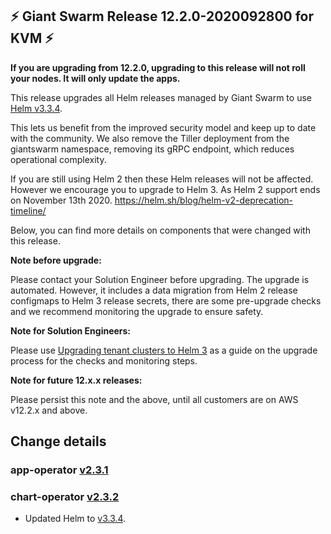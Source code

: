 ## :zap:  Giant Swarm Release 12.2.0-2020092800  for KVM :zap:

**If you are upgrading from 12.2.0, upgrading to this release will not roll your nodes. It will only update the apps.**

This release upgrades all Helm releases managed by Giant Swarm to use [Helm v3.3.4](https://github.com/helm/helm/releases/tag/v3.3.4).

This lets us benefit from the improved security model and keep up to date with the community. We also remove the Tiller deployment from the giantswarm namespace, removing its gRPC endpoint, which reduces operational complexity.

If you are still using Helm 2 then these Helm releases will not be affected. However we encourage you to upgrade to Helm 3. As Helm 2 support ends on November 13th 2020. https://helm.sh/blog/helm-v2-deprecation-timeline/

Below, you can find more details on components that were changed with this release.

**Note before upgrade:**

Please contact your Solution Engineer before upgrading. The upgrade is automated. However, it includes a data migration from Helm 2 release configmaps to Helm 3 release secrets, there are some pre-upgrade checks and we recommend monitoring the upgrade to ensure safety.

**Note for Solution Engineers:**

Please use [Upgrading tenant clusters to Helm 3](https://intranet.giantswarm.io/docs/dev-and-releng/helm/helm3-tenant-cluster-upgrade/) as a guide on the upgrade process for the checks and monitoring steps.

**Note for future 12.x.x releases:**

Please persist this note and the above, until all customers are on AWS v12.2.x and above.

## Change details

### app-operator [v2.3.1](https://github.com/giantswarm/app-operator/blob/master/CHANGELOG.md#231---2020-09-22)
### chart-operator [v2.3.2](https://github.com/giantswarm/chart-operator/blob/master/CHANGELOG.md#232---2020-09-22)
- Updated Helm to [v3.3.4](https://github.com/helm/helm/releases/tag/v3.3.4).